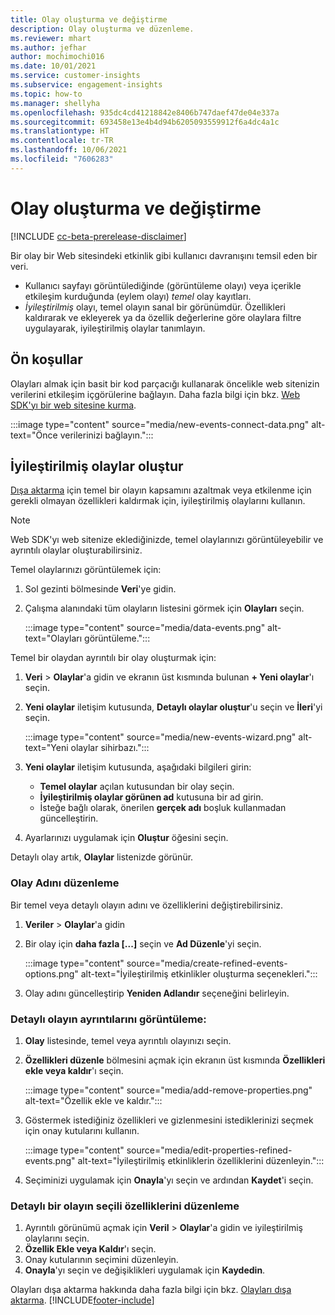 ```yaml
---
title: Olay oluşturma ve değiştirme
description: Olay oluşturma ve düzenleme.
ms.reviewer: mhart
ms.author: jefhar
author: mochimochi016
ms.date: 10/01/2021
ms.service: customer-insights
ms.subservice: engagement-insights
ms.topic: how-to
ms.manager: shellyha
ms.openlocfilehash: 935dc4cd41218842e8406b747daef47de04e337a
ms.sourcegitcommit: 693458e13e4b4d94b6205093559912f6a4dc4a1c
ms.translationtype: HT
ms.contentlocale: tr-TR
ms.lasthandoff: 10/06/2021
ms.locfileid: "7606283"
---
```

# <a name="create-and-modify-events"></a>Olay oluşturma ve değiştirme

[!INCLUDE [cc-beta-prerelease-disclaimer](includes/cc-beta-prerelease-disclaimer.md)]

Bir olay bir Web sitesindeki etkinlik gibi kullanıcı davranışını temsil eden bir veri.

- Kullanıcı sayfayı görüntülediğinde (görüntüleme olayı) veya içerikle etkileşim kurduğunda (eylem olayı) *temel* olay kayıtları.
- *İyileştirilmiş* olayı, temel olayın sanal bir görünümdür. Özellikleri kaldırarak ve ekleyerek ya da özellik değerlerine göre olaylara filtre uygulayarak, iyileştirilmiş olaylar tanımlayın.

## <a name="prerequisites"></a>Ön koşullar

Olayları almak için basit bir kod parçacığı kullanarak öncelikle web sitenizin verilerini etkileşim içgörülerine bağlayın. Daha fazla bilgi için bkz. [Web SDK'yı bir web sitesine kurma](instrument-website.md).

 :::image type="content" source="media/new-events-connect-data.png" alt-text="Önce verilerinizi bağlayın.":::

## <a name="create-refined-events"></a>İyileştirilmiş olaylar oluştur

[Dışa aktarma](export-events.md) için temel bir olayın kapsamını azaltmak veya etkilenme için gerekli olmayan özellikleri kaldırmak için, iyileştirilmiş olaylarını kullanın.

> [!NOTE]
> Web SDK'yı web sitenize eklediğinizde, temel olaylarınızı görüntüleyebilir ve ayrıntılı olaylar oluşturabilirsiniz. 

Temel olaylarınızı görüntülemek için:

1. Sol gezinti bölmesinde **Veri**'ye gidin.

1. Çalışma alanındaki tüm olayların listesini görmek için **Olayları** seçin.

    :::image type="content" source="media/data-events.png" alt-text="Olayları görüntüleme.":::

Temel bir olaydan ayrıntılı bir olay oluşturmak için: 

1. **Veri** > **Olaylar**'a gidin ve ekranın üst kısmında bulunan **+ Yeni olaylar**'ı seçin.

1. **Yeni olaylar** iletişim kutusunda, **Detaylı olaylar oluştur**'u seçin ve **İleri**'yi seçin.
   
     :::image type="content" source="media/new-events-wizard.png" alt-text="Yeni olaylar sihirbazı.":::
     
1. **Yeni olaylar** iletişim kutusunda, aşağıdaki bilgileri girin:

   - **Temel olaylar** açılan kutusundan bir olay seçin.
   - **İyileştirilmiş olaylar görünen ad** kutusuna bir ad girin.
   - İsteğe bağlı olarak, önerilen **gerçek adı** boşluk kullanmadan güncelleştirin.

1. Ayarlarınızı uygulamak için **Oluştur** öğesini seçin.

Detaylı olay artık, **Olaylar** listenizde görünür.

### <a name="edit-event-name"></a>Olay Adını düzenleme

Bir temel veya detaylı olayın adını ve özelliklerini değiştirebilirsiniz.

1. **Veriler** > **Olaylar**'a gidin 

1. Bir olay için **daha fazla [...]** seçin ve **Ad Düzenle**'yi seçin.
    
     :::image type="content" source="media/create-refined-events-options.png" alt-text="İyileştirilmiş etkinlikler oluşturma seçenekleri.":::

3. Olay adını güncelleştirip **Yeniden Adlandır** seçeneğini belirleyin.

### <a name="view-the-details-of-a-refined-event"></a>Detaylı olayın ayrıntılarını görüntüleme:

1. **Olay** listesinde, temel veya ayrıntılı olayınızı seçin. 

1. **Özellikleri düzenle** bölmesini açmak için ekranın üst kısmında **Özellikleri ekle veya kaldır**'ı seçin. 

     :::image type="content" source="media/add-remove-properties.png" alt-text="Özellik ekle ve kaldır.":::

1. Göstermek istediğiniz özellikleri ve gizlenmesini istediklerinizi seçmek için onay kutularını kullanın. 

   :::image type="content" source="media/edit-properties-refined-events.png" alt-text="İyileştirilmiş etkinliklerin özelliklerini düzenleyin.":::

1. Seçiminizi uygulamak için **Onayla**'yı seçin ve ardından **Kaydet**'i seçin.


### <a name="edit-selected-properties-for-a-refined-event"></a>Detaylı bir olayın seçili özelliklerini düzenleme

1. Ayrıntılı görünümü açmak için **Veril** > **Olaylar**'a gidin ve iyileştirilmiş olaylarını seçin.
1. **Özellik Ekle veya Kaldır**'ı seçin. 
1. Onay kutularının seçimini düzenleyin.
1. **Onayla**'yı seçin ve değişiklikleri uygulamak için **Kaydedin**.

Olayları dışa aktarma hakkında daha fazla bilgi için bkz. [Olayları dışa aktarma](export-events.md).
[!INCLUDE[footer-include](../includes/footer-banner.md)]
